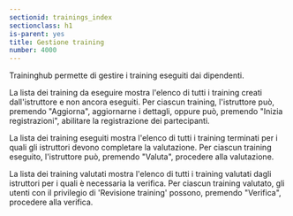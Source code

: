 ```yaml
---
sectionid: trainings_index
sectionclass: h1
is-parent: yes
title: Gestione training
number: 4000
---
```

Traininghub permette di gestire i training eseguiti dai dipendenti.

La lista dei training da eseguire mostra l'elenco di tutti i training creati dall'istruttore e non ancora eseguiti. Per ciascun training, l'istruttore può, premendo "Aggiorna", aggiornarne i dettagli, oppure può, premendo "Inizia registrazioni", abilitare la registrazione dei partecipanti.

La lista dei training eseguiti mostra l'elenco di tutti i training terminati per i quali gli istruttori devono completare la valutazione. Per ciascun training eseguito, l'istruttore può, premendo "Valuta", procedere alla valutazione.

La lista dei training valutati mostra l'elenco di tutti i training valutati dagli istruttori per i quali è necessaria la verifica. Per ciascun training valutato, gli utenti con il privilegio di 'Revisione training' possono, premendo "Verifica", procedere alla verifica.

